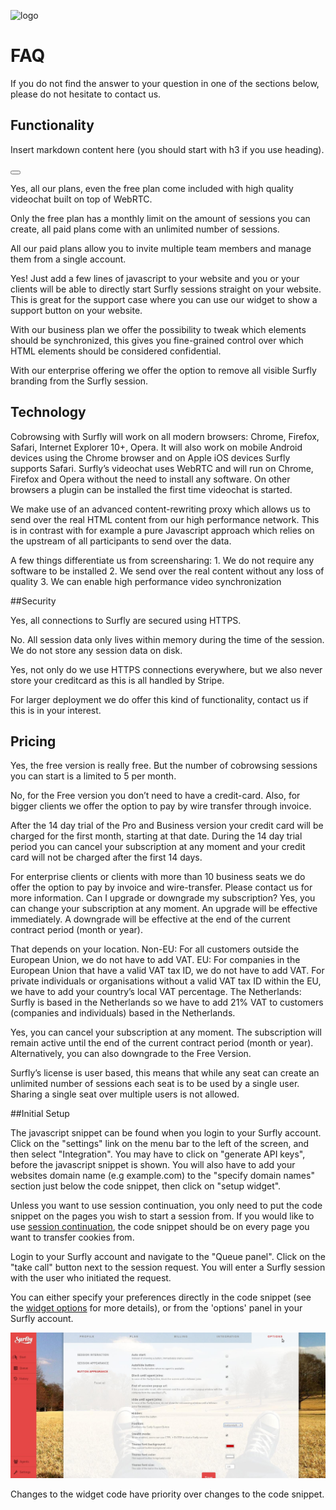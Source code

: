 ![logo](images/logosmall.png)
<a name="faq"></a>
# FAQ

If you do not find the answer to your question in one of the sections below, please do not hesitate to contact us.



## Functionality

<!--sec data-title="Introduction" data-id="section50" data-show=false ces-->

Insert markdown content here (you should start with h3 if you use heading).

<!--endsec-->

<button class="section" target="section50" show="Show next section" hide="Hide next section"></button>

<!--sec data-title="Is videochat included?" data-id="section0" data-collapse=true ces-->

Yes, all our plans, even the free plan come included with high quality videochat built on top of WebRTC.

<!--endsec-->


<!--sec data-title="How many sessions can I create?" data-id="section1" data-collapse=true ces-->

<p>Only the free plan has a monthly limit on the amount of sessions you can create, all paid plans come with an unlimited number of sessions.</p>

<!--endsec-->



<!--sec data-title="Can I invite any team members?" data-id="section2" data-collapse=true ces-->

<p>All our paid plans allow you to invite multiple team members and manage them from a single account.</p>

<!--endsec-->



<!--sec data-title="Can I integrate Surfly on my website?" data-id="section3" data-collapse=true ces-->

<p>Yes! Just add a few lines of javascript to your website and you or your clients will be able to directly start Surfly sessions straight on your website. This is great for the support case where you can use our widget to show a support button on your website.</p>

<!--endsec-->


<!--sec data-title="Can I control which parts of my website are visible?" data-id="section4" data-collapse=true ces-->

<p>With our business plan we offer the possibility to tweak which elements should be synchronized, this gives you fine-grained control over which HTML elements should be considered confidential.</p>

<!--endsec-->



<!--sec data-title="Do you offer a full whitelabel solution?" data-id="section5" data-collapse=true ces-->

<p>With our enterprise offering we offer the option to remove all visible Surfly branding from the Surfly session.</p>

<!--endsec-->


## Technology


<!--sec data-title="Which browsers are supported?" data-id="section6" data-collapse=true ces-->

<p>Cobrowsing with Surfly will work on all modern browsers: Chrome, Firefox, Safari, Internet Explorer 10+, Opera. It will also work on mobile Android devices using the Chrome browser and on Apple iOS devices Surfly supports Safari. Surfly’s videochat uses WebRTC and will run on Chrome, Firefox and Opera without the need to install any software. On other browsers a plugin can be installed the first time videochat is started.</p>

<!--endsec-->


<!--sec data-title="Why is Surfly so fast?" data-id="section7" data-collapse=true ces-->

<p>We make use of an advanced content-rewriting proxy which allows us to send over the real HTML content from our high performance network. This is in contrast with for example a pure Javascript approach which relies on the upstream of all participants to send over the data.</p>

<!--endsec-->


<!--sec data-title="How does Surfly differ from screensharing?" data-id="section8" data-collapse=true ces-->

<p>A few things differentiate us from screensharing:
1. We do not require any software to be installed
2. We send over the real content without any loss of quality
3. We can enable high performance video synchronization</p>

<!--endsec-->

##Security


<!--sec data-title="Does Surfly use secure connections?" data-id="section9" data-collapse=true ces-->

<p>Yes, all connections to Surfly are secured using HTTPS.</p>

<!--endsec-->



<!--sec data-title="Do you store any session data?" data-id="section10" data-collapse=true ces-->

<p>No. All session data only lives within memory during the time of the session. We do not store any session data on disk.</p>

<!--endsec-->



<!--sec data-title="Are you PCI compliant?" data-id="section11" data-collapse=true ces-->

<p>Yes, not only do we use HTTPS connections everywhere, but we also never store your creditcard as this is all handled by Stripe.</p>

<!--endsec-->


<!--sec data-title="Can I host Surfly on-premise?" data-id="section12" data-collapse=true ces-->

<p>For larger deployment we do offer this kind of functionality, contact us if this is in your interest.</p>

<!--endsec-->


## Pricing


<!--sec data-title="Is the FREE version really free?" data-id="section13" data-collapse=true ces-->

<p>Yes, the free version is really free. But the number of cobrowsing sessions you can start is a limited to 5 per month.</p>

<!--endsec-->



<!--sec data-title="Do I need a credit card for the FREE version?" data-id="section14" data-collapse=true ces-->

<p>No, for the Free version you don’t need to have a credit-card. Also, for bigger clients we offer the option to pay by wire transfer through invoice.</p>

<!--endsec-->



<!--sec data-title="What happens after the 14 day trial?" data-id="section15" data-collapse=true ces-->

<p>After the 14 day trial of the Pro and Business version your credit card will be charged for the first month, starting at that date. During the 14 day trial period you can cancel your subscription at any moment and your credit card will not be charged after the first 14 days.</p>

<!--endsec-->



<!--sec data-title="Can I pay by invoice?" data-id="section16" data-collapse=true ces-->

<p>For enterprise clients or clients with more than 10 business seats we do offer the option to pay by invoice and wire-transfer. Please contact us for more information. Can I upgrade or downgrade my subscription? Yes, you can change your subscription at any moment. An upgrade will be effective immediately. A downgrade will be effective at the end of the current contract period (month or year).</p>

<!--endsec-->



<!--sec data-title="Are the prices subject to VAT or sales tax?" data-id="section17" data-collapse=true ces-->

<p>That depends on your location. Non-EU: For all customers outside the European Union, we do not have to add VAT. EU: For companies in the European Union that have a valid VAT tax ID, we do not have to add VAT. For private individuals or organisations without a valid VAT tax ID within the EU, we have to add your country’s local VAT percentage. The Netherlands: Surfly is based in the Netherlands so we have to add 21% VAT to customers (companies and individuals) based in the Netherlands.</p>

<!--endsec-->



<!--sec data-title="Can I cancel my subscription?" data-id="section18" data-collapse=true ces-->

<p>Yes, you can cancel your subscription at any moment. The subscription will remain active until the end of the current contract period (month or year). Alternatively, you can also downgrade to the Free Version.</p>

<!--endsec-->



<!--sec data-title="Can I cancel my subscription?" data-id="section19" data-collapse=true ces-->

<p>Surfly’s license is user based, this means that while any seat can create an unlimited number of sessions each seat is to be used by a single user. Sharing a single seat over multiple users is not allowed.</p>

<!--endsec-->


##Initial Setup

<!--sec data-title="Where can I find the code snippet?" data-id="section20" data-collapse=true ces-->

<p>The javascript snippet can be found when you login to your Surfly account. Click on the "settings" link on the menu bar to the left of the screen, and then select "Integration". You may have to click on "generate API keys", before the javascript snippet is shown. You will also have to add your websites domain name (e.g example.com) to the "specify domain names" section just below the code snippet, then click on "setup widget".</p>

<!--endsec-->



<!--sec data-title="Do I have to put the code snippet on every page?" data-id="section21" data-collapse=true ces-->

Unless you want to use session continuation, you only need to put the code snippet on the pages you wish to start a session from. If you would like to use [session continuation](introduction/integration_options.md/#session_continuation), the code snippet should be on every page you want to transfer cookies from.

<!--endsec-->



<!--sec data-title="How do I take a call?" data-id="section22" data-collapse=true ces-->

Login to your Surfly account and navigate to the "Queue panel". Click on the "take call" button next to the session request. You will enter a Surfly session with the user who initiated the request.

<!--endsec-->


<!--sec data-title="How can I customise Surfly's widget?" data-id="section23" data-collapse=true ces-->

You can either specify your preferences directly in the code snippet (see the [widget options](widget_options/reference.md) for more details), or from the 'options' panel in your Surfly account. 

![options panel](images/options-panel.jpg)

Changes to the widget code have priority over changes to the code snippet. 
<!--endsec-->










